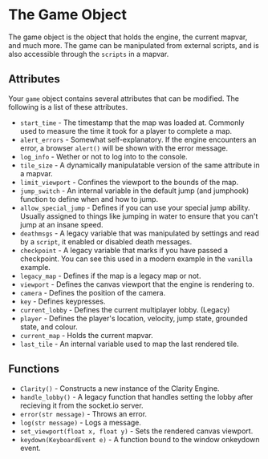 # The Game Object

The game object is the object that holds the engine, the current mapvar, and much more. The game can be manipulated from external scripts, and is also accessible through the `scripts` in a mapvar.

## Attributes
Your `game` object contains several attributes that can be modified. The following is a list of these attributes.

 - `start_time` - The timestamp that the map was loaded at. Commonly used to measure the time it took for a player to complete a map.
 - `alert_errors` - Somewhat self-explanatory. If the engine encounters an error, a browser `alert()` will be shown with the error message.
 - `log_info` - Wether or not to log into to the console.
 - `tile_size` - A dynamically manipulatable version of the same attribute in a mapvar.
 - `limit_viewport` - Confines the viewport to the bounds of the map.
 - `jump_switch` - An internal variable in the default jump (and jumphook) function to define when and how to jump.
 - `allow_special_jump` - Defines if you can use your special jump ability. Usually assigned to things like jumping in water to ensure that you can't jump at an insane speed.
 - `deathmsgs` - A legacy variable that was manipulated by settings and read by a `script`, it enabled or disabled death messages.
 - `checkpoint` - A legacy variable that marks if you have passed a checkpoint. You can see this used in a modern example in the `vanilla` example.
 - `legacy_map` - Defines if the map is a legacy map or not.
 - `viewport` - Defines the canvas viewport that the engine is rendering to.
 - `camera` - Defines the position of the camera.
 - `key` - Defines keypresses.
 - `current_lobby` - Defines the current multiplayer lobby. (Legacy)
 - `player` - Defines the player's location, velocity, jump state, grounded state, and colour.
 - `current_map` - Holds the current mapvar.
 - `last_tile` - An internal variable used to map the last rendered tile.

## Functions
 - `Clarity()` - Constructs a new instance of the Clarity Engine.
 - `handle_lobby()` - A legacy function that handles setting the lobby after recieving it from the socket.io server.
 - `error(str message)` - Throws an error.
 - `log(str message)` - Logs a message.
 - `set_viewport(float x, float y)` - Sets the rendered canvas viewport.
 - `keydown(KeyboardEvent e)` - A function bound to the window onkeydown event.
